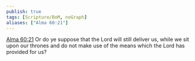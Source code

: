 ```yaml
---
publish: true
tags: [Scripture/BoM, noGraph]
aliases: ["Alma 60:21"]
---
```

[Alma 60:21](https://churchofjesuschrist.org/study/scriptures/bofm/alma/60?lang=eng&id=p21#p21) Or do ye suppose that the Lord will still deliver us, while we sit upon our thrones and do not make use of the means which the Lord has provided for us?
